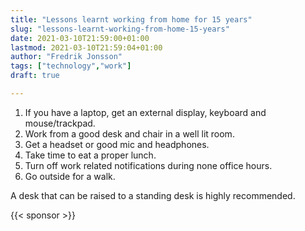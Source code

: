 ```yaml
---
title: "Lessons learnt working from home for 15 years"
slug: "lessons-learnt-working-from-home-15-years"
date: 2021-03-10T21:59:00+01:00
lastmod: 2021-03-10T21:59:04+01:00
author: "Fredrik Jonsson"
tags: ["technology","work"]
draft: true

---
```


1. If you have a laptop, get an external display, keyboard and mouse/trackpad.
2. Work from a good desk and chair in a well lit room.
3. Get a headset or good mic and headphones.
4. Take time to eat a proper lunch.
5. Turn off work related notifications during none office hours.
6. Go outside for a walk.




 A desk that can be raised to a standing desk is highly recommended.
 
 
 {{< sponsor >}}